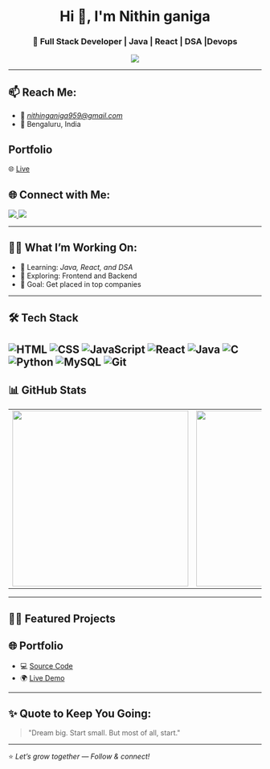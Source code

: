 <h1 align="center">Hi 👋, I'm Nithin ganiga</h1>
<h3 align="center">🚀 Full Stack Developer | Java | React | DSA |Devops</h3>

<p align="center">
  <img src="https://readme-typing-svg.herokuapp.com?center=true&lines=Hey+there,+I'm+Ullas!;Full+Stack+Web+Dev+🚀;React+%7C+Java+%7C+DSA+Lover" />
</p>

---

## 📫 Reach Me:
- 📧 *nithinganiga959@gmail.com*
- 📍 Bengaluru, India

## Portfolio
 🌐 [Live]([https://myportfolio-8p4w.onrender.com/](https://www.nithinganiga.dev/))


## 🌐 Connect with Me:

<a href="https://www.linkedin.com/in/nithin-ganiga-22249724a/" target="blank">
  <img src="https://img.shields.io/badge/LinkedIn-@nithin-ganiga-22249724a-0A66C2?style=for-the-badge&logo=linkedin&logoColor=white" />
</a>
<a href="https://leetcode.com/u/NITHIN_GANIGA/" target="blank">
  <img src="https://img.shields.io/badge/LeetCode-@NITHIN_GANIGA-FFA116?style=for-the-badge&logo=leetcode&logoColor=white" />
</a>
<!-- <a href="https://www.instagram.com/_ullas_.a/" target="blank">
  <img src="https://img.shields.io/badge/Instagram-@_ullas_.a-E4405F?style=for-the-badge&logo=instagram&logoColor=white" />
</a>
<a href="https://x.com/_ullas_a" target="blank">
  <img src="https://img.shields.io/badge/Twitter-@Ullas_S_A-1DA1F2?style=for-the-badge&logo=twitter&logoColor=white" />
</a> -->

---

## 🧑‍💻 What I’m Working On:
- 🔭 Learning: *Java, React, and DSA*
- 🚀 Exploring: Frontend and Backend
- 🎯 Goal: Get placed in top companies

---

## 🛠 Tech Stack

![HTML](https://img.shields.io/badge/-HTML5-E34F26?logo=html5&logoColor=white)
![CSS](https://img.shields.io/badge/-CSS3-1572B6?logo=css3&logoColor=white)
![JavaScript](https://img.shields.io/badge/-JavaScript-F7DF1E?logo=javascript&logoColor=black)
![React](https://img.shields.io/badge/-React-61DAFB?logo=react&logoColor=black)
![Java](https://img.shields.io/badge/-Java-007396?logo=java&logoColor=white)
![C](https://img.shields.io/badge/-C-00599C?logo=c&logoColor=white)
![Python](https://img.shields.io/badge/-Python-3776AB?logo=python&logoColor=white)
![MySQL](https://img.shields.io/badge/-MySQL-4479A1?logo=mysql&logoColor=white)
![Git](https://img.shields.io/badge/-Git-F05032?logo=git&logoColor=white)
---

## 📊 GitHub Stats

<table>
  <tr>
    <td><img src="https://github-readme-stats.vercel.app/api?username=ullassa&show_icons=true&theme=tokyonight" width="350"/></td>
    <td><img src="https://github-readme-stats.vercel.app/api/top-langs/?username=ullassa&layout=compact&theme=tokyonight" width="350"/></td>
  </tr>
</table>

---

## 🧑‍💻 Featured Projects
## 🌐 Portfolio
- 💻 [Source Code](https://github.com/Nithin-ganiga/Portfolio)
- 🌍 [Live Demo](https://www.nithinganiga.dev/)  


---

## ✨ Quote to Keep You Going:
> "Dream big. Start small. But most of all, start."

---

⭐ *Let’s grow together — Follow & connect!*
